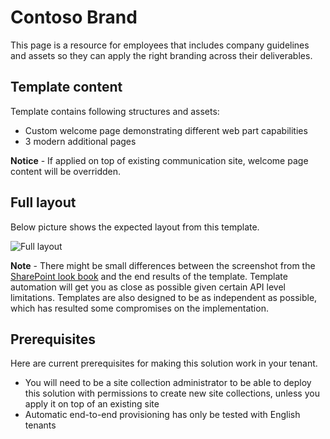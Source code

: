 # Contoso Brand

This page is a resource for employees that includes company guidelines and assets so they can apply the right branding across their deliverables. 

## Template content

Template contains following structures and assets:

- Custom welcome page demonstrating different web part capabilities
- 3 modern additional pages

**Notice** - If applied on top of existing communication site, welcome page content will be overridden.

## Full layout

Below picture shows the expected layout from this template.

![Full layout](./full-layout-contosobrand.jpg)

**Note** - There might be small differences between the screenshot from the [SharePoint look book](https://spdesign.azurewebsites.net) and the end results of the template. Template automation will get you as close as possible given certain API level limitations. Templates are also designed to be as independent as possible, which has resulted some compromises on the implementation.

## Prerequisites

Here are current prerequisites for making this solution work in your tenant.

- You will need to be a site collection administrator to be able to deploy this solution with permissions to create new site collections, unless you apply it on top of an existing site
- Automatic end-to-end provisioning has only be tested with English tenants
